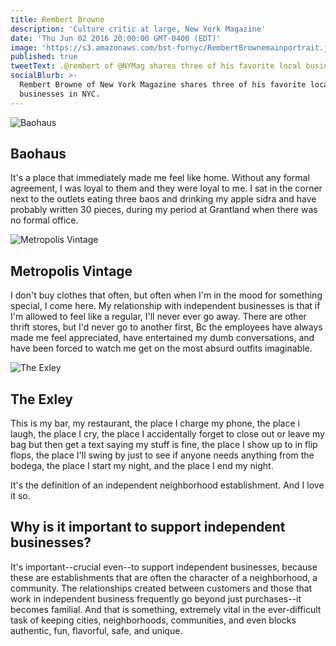```yaml
---
title: Rembert Browne
description: 'Culture critic at large, New York Magazine'
date: 'Thu Jun 02 2016 20:00:00 GMT-0400 (EDT)'
image: 'https://s3.amazonaws.com/bst-fornyc/RembertBrownemainportrait.jpg'
published: true
tweetText: .@rembert of @NYMag shares three of his favorite local businesses in NYC
socialBlurb: >-
  Rembert Browne of New York Magazine shares three of his favorite local
  businesses in NYC.
---
```


![Baohaus](https://s3.amazonaws.com/bst-fornyc/RembertBrowneBaohaus.jpg)

## Baohaus

It's a place that immediately made me feel like home. Without any formal agreement, I was loyal to them and they were loyal to me. I sat in the corner next to the outlets eating three baos and drinking my apple sidra and have probably written 30 pieces, during my period at Grantland when there was no formal office.

![Metropolis Vintage](https://s3.amazonaws.com/bst-fornyc/RembertBrowneMetropolis.jpg)

## Metropolis Vintage

I don't buy clothes that often, but often when I'm in the mood for something special, I come here. My relationship with independent businesses is that if I'm allowed to feel like a regular, I'll never ever go away. There are other thrift stores, but I'd never go to another first, Bc the employees have always made me feel appreciated, have entertained my dumb conversations, and have been forced to watch me get on the most absurd outfits imaginable.

![The Exley](https://s3.amazonaws.com/bst-fornyc/RembertBrowneExley.jpg)

## The Exley

This is my bar, my restaurant, the place I charge my phone, the place i laugh, the place I cry, the place I accidentally forget to close out or leave my bag but then get a text saying my stuff is fine, the place I show up to in flip flops, the place I'll swing by just to see if anyone needs anything from the bodega, the place I start my night, and the place I end my night.

It's the definition of an independent neighborhood establishment. And I love it so.

## Why is it important to support independent businesses?

It's important--crucial even--to support independent businesses, because these are establishments that are often the character of a neighborhood, a community. The relationships created between customers and those that work in independent business frequently go beyond just purchases--it becomes familial. And that is something, extremely vital in the ever-difficult task of keeping cities, neighborhoods, communities, and even blocks authentic, fun, flavorful, safe, and unique.
